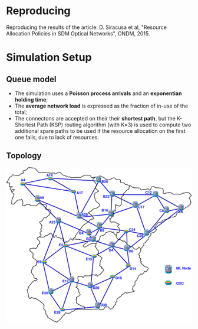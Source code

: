 # Reproducing
Reproducing the results of the article: D. Siracusa et al, "Resource Allocation Policies in SDM Optical Networks", ONDM, 2015.

# Simulation Setup

## Queue model 

- The simulation uses a **Poisson process arrivals** and an **exponentian holding time**;
- The **average network load** is expressed as the fraction of in-use of the total; 
- The connectons are accepted on their their **shortest path**, but the K-Shortest Path (KSP) routing algorithm (with K=3) is used to compute two additional spare paths to be used if the resource allocation on the first one fails, due to lack of resources.

## Topology

![alt text](https://github.com/alaelson/reproducing1/blob/master/figures/spanish_backbone.jpg?raw=true "Spanish backbone network")